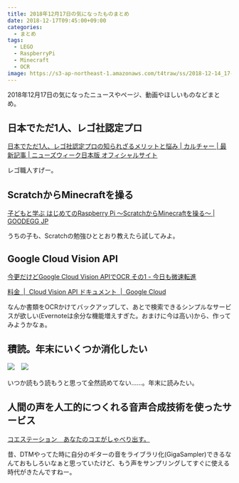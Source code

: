 ```yaml
---
title: 2018年12月17日の気になったものまとめ
date: 2018-12-17T09:45:00+09:00
categories:
  - まとめ
tags:
  - LEGO
  - RaspberryPi
  - Minecraft
  - OCR
image: https://s3-ap-northeast-1.amazonaws.com/t4traw/ss/2018-12-14_17-12-35.png
---
```

2018年12月17日の気になったニュースやページ、動画やほしいものなどまとめ。

<!--more-->

## 日本でただ1人、レゴ社認定プロ

[日本でただ1人、レゴ社認定プロの知られざるメリットと悩み | カルチャー | 最新記事 | ニューズウィーク日本版 オフィシャルサイト](https://www.newsweekjapan.jp/stories/culture/2018/09/1-83.php)

レゴ職人すげー。

## ScratchからMinecraftを操る

[子どもと学ぶ はじめてのRaspberry Pi ～ScratchからMinecraftを操る～ | GOODEGG JP](https://goodegg.jp/archives/10587)

うちの子も、Scratchの勉強ひととおり教えたら試してみよ。

## Google Cloud Vision API

[今更だけどGoogle Cloud Vision APIでOCR その1 - 今日も微速転進](https://a244.hateblo.jp/entry/2016/09/01/233000)

[料金  |  Cloud Vision API ドキュメント  |  Google Cloud](https://cloud.google.com/vision/pricing?hl=ja)

なんか書類をOCRかけてバックアップして、あとで検索できるシンプルなサービスが欲しい(Evernoteは余分な機能増えすぎた。おまけに今は高い)から、作ってみようかなぁ。

## 積読。年末にいくつか消化したい

<a href="https://www.amazon.co.jp/gp/product/4484032058/ref=as_li_ss_il?ie=UTF8&linkCode=li3&tag=t4traw-22&linkId=1b3a3e61233402a622f646b9264d76cc&language=ja_JP" target="_blank"><img border="0" src="//ws-fe.amazon-adsystem.com/widgets/q?_encoding=UTF8&ASIN=4484032058&Format=_SL250_&ID=AsinImage&MarketPlace=JP&ServiceVersion=20070822&WS=1&tag=t4traw-22&language=ja_JP" ></a><img src="https://ir-jp.amazon-adsystem.com/e/ir?t=t4traw-22&language=ja_JP&l=li3&o=9&a=4484032058" width="1" height="1" border="0" alt="" style="border:none !important; margin:0px !important;" />　<a href="https://www.amazon.co.jp/%E5%AD%A6%E3%81%B3%E3%82%92%E7%B5%90%E6%9E%9C%E3%81%AB%E5%A4%89%E3%81%88%E3%82%8B%E3%82%A2%E3%82%A6%E3%83%88%E3%83%97%E3%83%83%E3%83%88%E5%A4%A7%E5%85%A8-Sanctuary-books-%E6%A8%BA%E6%B2%A2%E7%B4%AB%E8%8B%91/dp/4801400558/ref=as_li_ss_il?s=books&ie=UTF8&qid=1545009283&sr=1-1&keywords=%E3%82%A2%E3%82%A6%E3%83%88%E3%83%97%E3%83%83%E3%83%88%E5%A4%A7%E5%85%A8&linkCode=li3&tag=t4traw-22&linkId=16d21d0edf2aae9562812e07b0009375&language=ja_JP" target="_blank"><img border="0" src="//ws-fe.amazon-adsystem.com/widgets/q?_encoding=UTF8&ASIN=4801400558&Format=_SL250_&ID=AsinImage&MarketPlace=JP&ServiceVersion=20070822&WS=1&tag=t4traw-22&language=ja_JP" ></a><img src="https://ir-jp.amazon-adsystem.com/e/ir?t=t4traw-22&language=ja_JP&l=li3&o=9&a=4801400558" width="1" height="1" border="0" alt="" style="border:none !important; margin:0px !important;" />

いつか読もう読もうと思って全然読めてない……。年末に読みたい。

## 人間の声を人工的につくれる音声合成技術を使ったサービス

[コエステーション　あなたのコエがしゃべり出す。](https://coestation.jp/)

昔、DTMやってた時に自分のギターの音をライブラリ化(GigaSampler)できるなんておもしろいなぁと思っていたけど、もう声をサンプリングしてすぐに使える時代がきたんですねー。

